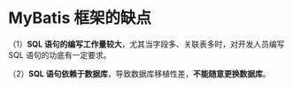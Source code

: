 # MyBatis 框架的缺点

（1）**SQL 语句的编写工作量较大**，尤其当字段多、关联表多时，对开发人员编写SQL 语句的功底有一定要求。

（2）**SQL 语句依赖于数据库**，导致数据库移植性差，**不能随意更换数据库**。

